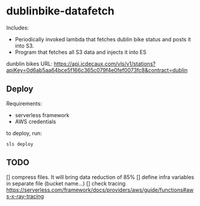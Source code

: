 # dublinbike-datafetch

Includes:
* Periodically invoked lambda that fetches dublin bike status and posts it into S3.
* Program that fetches all S3 data and injects it into ES

dunblin bikes URL:
https://api.jcdecaux.com/vls/v1/stations?apiKey=0d6ab5aa64bce5f166c365c079f4e0fef0073fc8&contract=dublin

## Deploy

Requirements:
* serverless framework
* AWS credentials

to deploy, run:

```
sls deploy
```

## TODO

[] compress files. It will bring data reduction of 85%
[] define infra variables in separate file (bucket name...)
[] check tracing https://serverless.com/framework/docs/providers/aws/guide/functions#aws-x-ray-tracing